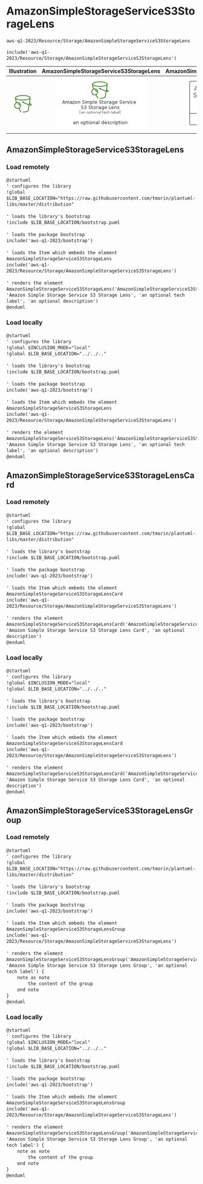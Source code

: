 # AmazonSimpleStorageServiceS3StorageLens


```text
aws-q1-2023/Resource/Storage/AmazonSimpleStorageServiceS3StorageLens
```

```text
include('aws-q1-2023/Resource/Storage/AmazonSimpleStorageServiceS3StorageLens')
```



| Illustration | AmazonSimpleStorageServiceS3StorageLens | AmazonSimpleStorageServiceS3StorageLensCard | AmazonSimpleStorageServiceS3StorageLensGroup |
| :---: | :---: | :---: | :---: |
| ![illustration for Illustration](../../../aws-q1-2023/Resource/Storage/AmazonSimpleStorageServiceS3StorageLens.png) | ![illustration for AmazonSimpleStorageServiceS3StorageLens](../../../aws-q1-2023/Resource/Storage/AmazonSimpleStorageServiceS3StorageLens.Local.png) | ![illustration for AmazonSimpleStorageServiceS3StorageLensCard](../../../aws-q1-2023/Resource/Storage/AmazonSimpleStorageServiceS3StorageLensCard.Local.png) | ![illustration for AmazonSimpleStorageServiceS3StorageLensGroup](../../../aws-q1-2023/Resource/Storage/AmazonSimpleStorageServiceS3StorageLensGroup.Local.png) |




## AmazonSimpleStorageServiceS3StorageLens

### Load remotely
```plantuml
@startuml
' configures the library
!global $LIB_BASE_LOCATION="https://raw.githubusercontent.com/tmorin/plantuml-libs/master/distribution"

' loads the library's bootstrap
!include $LIB_BASE_LOCATION/bootstrap.puml

' loads the package bootstrap
include('aws-q1-2023/bootstrap')

' loads the Item which embeds the element AmazonSimpleStorageServiceS3StorageLens
include('aws-q1-2023/Resource/Storage/AmazonSimpleStorageServiceS3StorageLens')

' renders the element
AmazonSimpleStorageServiceS3StorageLens('AmazonSimpleStorageServiceS3StorageLens', 'Amazon Simple Storage Service S3 Storage Lens', 'an optional tech label', 'an optional description')
@enduml
```

### Load locally
```plantuml
@startuml
' configures the library
!global $INCLUSION_MODE="local"
!global $LIB_BASE_LOCATION="../../.."

' loads the library's bootstrap
!include $LIB_BASE_LOCATION/bootstrap.puml

' loads the package bootstrap
include('aws-q1-2023/bootstrap')

' loads the Item which embeds the element AmazonSimpleStorageServiceS3StorageLens
include('aws-q1-2023/Resource/Storage/AmazonSimpleStorageServiceS3StorageLens')

' renders the element
AmazonSimpleStorageServiceS3StorageLens('AmazonSimpleStorageServiceS3StorageLens', 'Amazon Simple Storage Service S3 Storage Lens', 'an optional tech label', 'an optional description')
@enduml
```

## AmazonSimpleStorageServiceS3StorageLensCard

### Load remotely
```plantuml
@startuml
' configures the library
!global $LIB_BASE_LOCATION="https://raw.githubusercontent.com/tmorin/plantuml-libs/master/distribution"

' loads the library's bootstrap
!include $LIB_BASE_LOCATION/bootstrap.puml

' loads the package bootstrap
include('aws-q1-2023/bootstrap')

' loads the Item which embeds the element AmazonSimpleStorageServiceS3StorageLensCard
include('aws-q1-2023/Resource/Storage/AmazonSimpleStorageServiceS3StorageLens')

' renders the element
AmazonSimpleStorageServiceS3StorageLensCard('AmazonSimpleStorageServiceS3StorageLensCard', 'Amazon Simple Storage Service S3 Storage Lens Card', 'an optional description')
@enduml
```

### Load locally
```plantuml
@startuml
' configures the library
!global $INCLUSION_MODE="local"
!global $LIB_BASE_LOCATION="../../.."

' loads the library's bootstrap
!include $LIB_BASE_LOCATION/bootstrap.puml

' loads the package bootstrap
include('aws-q1-2023/bootstrap')

' loads the Item which embeds the element AmazonSimpleStorageServiceS3StorageLensCard
include('aws-q1-2023/Resource/Storage/AmazonSimpleStorageServiceS3StorageLens')

' renders the element
AmazonSimpleStorageServiceS3StorageLensCard('AmazonSimpleStorageServiceS3StorageLensCard', 'Amazon Simple Storage Service S3 Storage Lens Card', 'an optional description')
@enduml
```

## AmazonSimpleStorageServiceS3StorageLensGroup

### Load remotely
```plantuml
@startuml
' configures the library
!global $LIB_BASE_LOCATION="https://raw.githubusercontent.com/tmorin/plantuml-libs/master/distribution"

' loads the library's bootstrap
!include $LIB_BASE_LOCATION/bootstrap.puml

' loads the package bootstrap
include('aws-q1-2023/bootstrap')

' loads the Item which embeds the element AmazonSimpleStorageServiceS3StorageLensGroup
include('aws-q1-2023/Resource/Storage/AmazonSimpleStorageServiceS3StorageLens')

' renders the element
AmazonSimpleStorageServiceS3StorageLensGroup('AmazonSimpleStorageServiceS3StorageLensGroup', 'Amazon Simple Storage Service S3 Storage Lens Group', 'an optional tech label') {
    note as note
        the content of the group
    end note
}
@enduml
```

### Load locally
```plantuml
@startuml
' configures the library
!global $INCLUSION_MODE="local"
!global $LIB_BASE_LOCATION="../../.."

' loads the library's bootstrap
!include $LIB_BASE_LOCATION/bootstrap.puml

' loads the package bootstrap
include('aws-q1-2023/bootstrap')

' loads the Item which embeds the element AmazonSimpleStorageServiceS3StorageLensGroup
include('aws-q1-2023/Resource/Storage/AmazonSimpleStorageServiceS3StorageLens')

' renders the element
AmazonSimpleStorageServiceS3StorageLensGroup('AmazonSimpleStorageServiceS3StorageLensGroup', 'Amazon Simple Storage Service S3 Storage Lens Group', 'an optional tech label') {
    note as note
        the content of the group
    end note
}
@enduml
```

